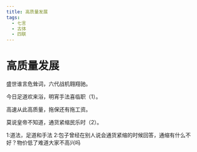 ```yaml
---
title: 高质量发展
tags:
  - 七言
  - 古体
  - 四联
---
```


# 高质量发展

盛世谁言危耸词，六代战机翱翔驰。

今日足道欢来浴，明宵手法喜临职（1）。

高速从此高质量，拖保还有拖工资。

莫说皇帝不知道，通货紧缩民乐时（2）。

1:道法，足道和手法
2:包子曾经在别人说会通货紧缩的时候回答，通缩有什么不好？物价低了难道大家不高兴吗